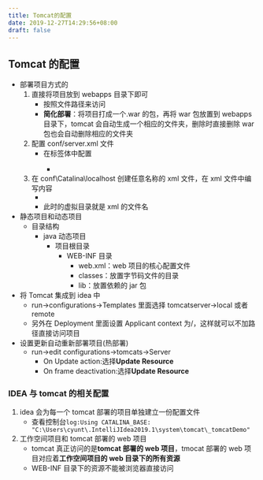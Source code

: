 ```yaml
---
title: Tomcat的配置
date: 2019-12-27T14:29:56+08:00
draft: false
---
```


## Tomcat 的配置

- 部署项目方式的
  1. 直接将项目放到 webapps 目录下即可
     - 按照文件路径来访问
     - **简化部署**：将项目打成一个.war 的包，再将 war 包放置到 webapps 目录下，tomcat 会自动生成一个相应的文件夹，删除时直接删除 war 包也会自动删除相应的文件夹
  2. 配置 conf/server.xml 文件
     - 在<Host>标签体中配置
       - <Context docBase="项目存放的路径" path="虚拟路径名称">
  3. 在 conf\Catalina\localhost 创建任意名称的 xml 文件，在 xml 文件中编写内容
     - <Context docBase="项目路径">
     - 此时的虚拟目录就是 xml 的文件名
- 静态项目和动态项目
  - 目录结构
    - java 动态项目
      - 项目根目录
        - WEB-INF 目录
          - web.xml：web 项目的核心配置文件
          - classes：放置字节码文件的目录
          - lib：放置依赖的 jar 包
- 将 Tomcat 集成到 idea 中
  - run->configurations->Templates 里面选择 tomcatserver->local 或者 remote
  - 另外在 Deployment 里面设置 Applicant context 为/，这样就可以不加路径直接访问项目
- 设置更新自动重新部署项目(热部署)
  - run->edit configurations->tomcats->Server
    - On Update action:选择**Update Resource**
    - On frame deactivation:选择**Update Resource**

### IDEA 与 tomcat 的相关配置

1. idea 会为每一个 tomcat 部署的项目单独建立一份配置文件
   - 查看控制台`log:Using CATALINA_BASE: "C:\Users\cyunt\.IntelliJIdea2019.1\system\tomcat\_tomcatDemo"`
2. 工作空间项目和 tomcat 部署的 web 项目
   - tomcat 真正访问的是**tomcat 部署的 web 项目**，tmocat 部署的 web 项目对应着**工作空间项目的 web 目录下的所有资源**
   - WEB-INF 目录下的资源不能被浏览器直接访问
